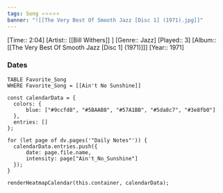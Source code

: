 ```yaml
---
tags: Song ⭐⭐⭐⭐⭐ 
banner: "![[The Very Best Of Smooth Jazz [Disc 1] (1971).jpg]]"
---
```

[Time:: 2:04]
[Artist:: [[Bill Withers]] ]
[Genre:: Jazz]
[Played:: 3]
[Album:: [[The Very Best Of Smooth Jazz [Disc 1] (1971)]]]
[Year:: 1971]
### Dates
````dataview
TABLE Favorite_Song
WHERE Favorite_Song = [[Ain't No Sunshine]]
````
  ```dataviewjs
const calendarData = { 
	colors: { 
		blue: ["#9ccfd8", "#5BAAB8", "#57A1BB", "#5da8c7", "#3e8fb0"] 
	}, 
	entries: [] 
}; 

for (let page of dv.pages('"Daily Notes"')) { 
	calendarData.entries.push({ 
		date: page.file.name, 
		intensity: page["Ain't_No_Sunshine"]
	}); 
} 

renderHeatmapCalendar(this.container, calendarData);
```
